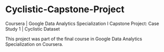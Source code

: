 # Cyclistic-Capstone-Project
Coursera | Google Data Analytics Specialization I Capstone Project: Case Study 1 | Cyclistic Dataset  

This project  was part of the final course in Google Data Analytics Specialization on Coursera.  
